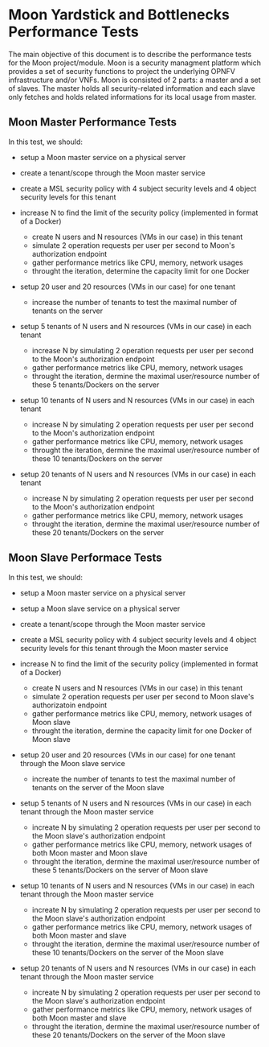 # Moon Yardstick and Bottlenecks Performance Tests

The main objective of this document is to describe the performance tests for the Moon project/module. 
Moon is a security managment platform which provides a set of security functions to project the underlying OPNFV infrastructure and/or VNFs. 
Moon is consisted of 2 parts: a master and a set of slaves. The master holds all security-related information and each slave only fetches and holds 
related informations for its local usage from master. 

## Moon Master Performance Tests
In this test, we should: 
- setup a Moon master service on a physical server 
- create a tenant/scope through the Moon master service
- create a MSL security policy with 4 subject security levels and 4 object security levels for this tenant

- increase N to find the limit of the security policy (implemented in format of a Docker)
  - create N users and N resources (VMs in our case) in this tenant
  - simulate 2 operation requests per user per second to Moon's authorization endpoint
  - gather performance metrics like CPU, memory, network usages
  - throught the iteration, determine the capacity limit for one Docker
  
- setup 20 user and 20 resources (VMs in our case) for one tenant
  - increase the number of tenants to test the maximal number of tenants on the server
  
- setup 5 tenants of N users and N resources (VMs in our case) in each tenant
  - increase N by simulating 2 operation requests per user per second to the Moon's authorization endpoint
  - gather performance metrics like CPU, memory, network usages
  - throught the iteration, dermine the maximal user/resource number of these 5 tenants/Dockers on the server

- setup 10 tenants of N users and N resources (VMs in our case) in each tenant
  - increase N by simulating 2 operation requests per user per second to the Moon's authorization endpoint
  - gather performance metrics like CPU, memory, network usages
  - throught the iteration, dermine the maximal user/resource number of these 10 tenants/Dockers on the server 

- setup 20 tenants of N users and N resources (VMs in our case) in each tenant
  - increase N by simulating 2 operation requests per user per second to the Moon's authorization endpoint
  - gather performance metrics like CPU, memory, network usages
  - throught the iteration, dermine the maximal user/resource number of these 20 tenants/Dockers on the server
  
## Moon Slave Performace Tests
In this test, we should: 
- setup a Moon master service on a physical server 
- setup a Moon slave service on a physical server 
- create a tenant/scope through the Moon master service
- create a MSL security policy with 4 subject security levels and 4 object security levels for this tenant through the Moon master service

- increase N to find the limit of the security policy (implemented in format of a Docker)
  - create N users and N resources (VMs in our case) in this tenant
  - simulate 2 operation requests per user per second to Moon slave's authorizatoin endpoint
  - gather performance metrics like CPU, memory, network usages of Moon slave
  - throught the iteration, dermine the capacity limit for one Docker of Moon slave
  
- setup 20 user and 20 resources (VMs in our case) for one tenant through the Moon slave service
  - increate the number of tenants to test the maximal number of tenants on the server of the Moon slave 
  
- setup 5 tenants of N users and N resources (VMs in our case) in each tenant through the Moon master service
  - increate N by simulating 2 operation requests per user per second to the Moon slave's authorization endpoint
  - gather performance metrics like CPU, memory, network usages of both Moon master and Moon slave
  - throught the iteration, dermine the maximal user/resource number of these 5 tenants/Dockers on the server of Moon slave

- setup 10 tenants of N users and N resources (VMs in our case) in each tenant through the Moon master service
  - increate N by simulating 2 operation requests per user per second to the Moon slave's authorization endpoint
  - gather performance metrics like CPU, memory, network usages of both Moon master and slave
  - throught the iteration, dermine the maximal user/resource number of these 10 tenants/Dockers on the server of the Moon slave

- setup 20 tenants of N users and N resources (VMs in our case) in each tenant through the Moon master service
  - increate N by simulating 2 operation requests per user per second to the Moon slave's authorization endpoint
  - gather performance metrics like CPU, memory, network usages of both Moon master and slave
  - throught the iteration, dermine the maximal user/resource number of these 20 tenants/Dockers on the server of the Moon slave



